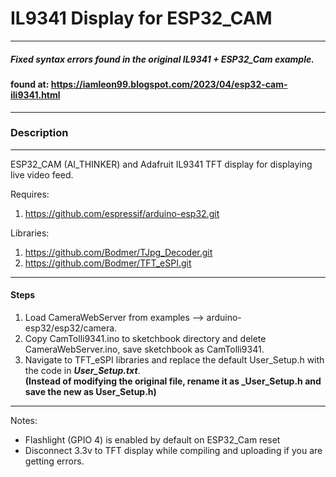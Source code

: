 # IL9341 Display for ESP32_CAM 
---
##### Fixed syntax errors found in the original IL9341 + ESP32_Cam example.

#### found at:  https://iamleon99.blogspot.com/2023/04/esp32-cam-ili9341.html
---
### Description
---

ESP32_CAM (AI_THINKER) and Adafruit IL9341 TFT display for displaying live video feed. 

Requires:

1) https://github.com/espressif/arduino-esp32.git

Libraries:

1) https://github.com/Bodmer/TJpg_Decoder.git
2) https://github.com/Bodmer/TFT_eSPI.git

---

#### Steps

1. Load CameraWebServer from examples --> arduino-esp32/esp32/camera.
2. Copy CamTolli9341.ino to sketchbook directory and delete CameraWebServer.ino, save sketchbook as CamTolli9341.
3. Navigate to TFT_eSPI libraries and replace the default User_Setup.h with the code in ***User_Setup.txt***.  
**(Instead of modifying the original file, rename it as _User_Setup.h and save the new as User_Setup.h)**

---

Notes:

- Flashlight (GPIO 4) is enabled by default on ESP32_Cam reset
- Disconnect 3.3v to TFT display while compiling and uploading if you are getting errors.
